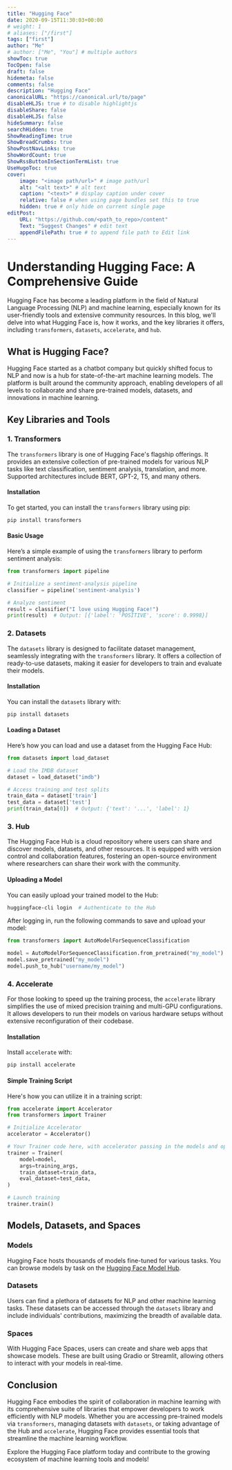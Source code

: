```yaml
---
title: "Hugging Face"
date: 2020-09-15T11:30:03+00:00
# weight: 1
# aliases: ["/first"]
tags: ["first"]
author: "Me"
# author: ["Me", "You"] # multiple authors
showToc: true
TocOpen: false
draft: false
hidemeta: false
comments: false
description: "Hugging Face"
canonicalURL: "https://canonical.url/to/page"
disableHLJS: true # to disable highlightjs
disableShare: false
disableHLJS: false
hideSummary: false
searchHidden: true
ShowReadingTime: true
ShowBreadCrumbs: true
ShowPostNavLinks: true
ShowWordCount: true
ShowRssButtonInSectionTermList: true
UseHugoToc: true
cover:
    image: "<image path/url>" # image path/url
    alt: "<alt text>" # alt text
    caption: "<text>" # display caption under cover
    relative: false # when using page bundles set this to true
    hidden: true # only hide on current single page
editPost:
    URL: "https://github.com/<path_to_repo>/content"
    Text: "Suggest Changes" # edit text
    appendFilePath: true # to append file path to Edit link
---
```

# Understanding Hugging Face: A Comprehensive Guide

Hugging Face has become a leading platform in the field of Natural Language Processing (NLP) and machine learning, especially known for its user-friendly tools and extensive community resources. In this blog, we'll delve into what Hugging Face is, how it works, and the key libraries it offers, including `transformers`, `datasets`, `accelerate`, and `hub`.

## What is Hugging Face?

Hugging Face started as a chatbot company but quickly shifted focus to NLP and now is a hub for state-of-the-art machine learning models. The platform is built around the community approach, enabling developers of all levels to collaborate and share pre-trained models, datasets, and innovations in machine learning.

## Key Libraries and Tools

### 1. Transformers

The `transformers` library is one of Hugging Face's flagship offerings. It provides an extensive collection of pre-trained models for various NLP tasks like text classification, sentiment analysis, translation, and more. Supported architectures include BERT, GPT-2, T5, and many others.

#### Installation

To get started, you can install the `transformers` library using pip:

```bash
pip install transformers
```

#### Basic Usage

Here’s a simple example of using the `transformers` library to perform sentiment analysis:

```python
from transformers import pipeline

# Initialize a sentiment-analysis pipeline
classifier = pipeline('sentiment-analysis')

# Analyze sentiment
result = classifier("I love using Hugging Face!")
print(result)  # Output: [{'label': 'POSITIVE', 'score': 0.9998}]
```

### 2. Datasets

The `datasets` library is designed to facilitate dataset management, seamlessly integrating with the `transformers` library. It offers a collection of ready-to-use datasets, making it easier for developers to train and evaluate their models.

#### Installation

You can install the `datasets` library with:

```bash
pip install datasets
```

#### Loading a Dataset

Here’s how you can load and use a dataset from the Hugging Face Hub:

```python
from datasets import load_dataset

# Load the IMDB dataset
dataset = load_dataset("imdb")

# Access training and test splits
train_data = dataset['train']
test_data = dataset['test']
print(train_data[0])  # Output: {'text': '...', 'label': 1}
```

### 3. Hub

The Hugging Face Hub is a cloud repository where users can share and discover models, datasets, and other resources. It is equipped with version control and collaboration features, fostering an open-source environment where researchers can share their work with the community.

#### Uploading a Model

You can easily upload your trained model to the Hub:

```bash
huggingface-cli login  # Authenticate to the Hub
```

After logging in, run the following commands to save and upload your model:

```python
from transformers import AutoModelForSequenceClassification

model = AutoModelForSequenceClassification.from_pretrained("my_model")
model.save_pretrained("my_model")
model.push_to_hub("username/my_model")
```

### 4. Accelerate

For those looking to speed up the training process, the `accelerate` library simplifies the use of mixed precision training and multi-GPU configurations. It allows developers to run their models on various hardware setups without extensive reconfiguration of their codebase.

#### Installation

Install `accelerate` with:

```bash
pip install accelerate
```

#### Simple Training Script

Here's how you can utilize it in a training script:

```python
from accelerate import Accelerator
from transformers import Trainer

# Initialize Accelerator
accelerator = Accelerator()

# Your Trainer code here, with accelerator passing in the models and optimizers
trainer = Trainer(
    model=model,
    args=training_args,
    train_dataset=train_data,
    eval_dataset=test_data,
)

# Launch training
trainer.train()
```

## Models, Datasets, and Spaces

### Models
Hugging Face hosts thousands of models fine-tuned for various tasks. You can browse models by task on the [Hugging Face Model Hub](https://huggingface.co/models).

### Datasets
Users can find a plethora of datasets for NLP and other machine learning tasks. These datasets can be accessed through the `datasets` library and include individuals' contributions, maximizing the breadth of available data.

### Spaces
With Hugging Face Spaces, users can create and share web apps that showcase models. These are built using Gradio or Streamlit, allowing others to interact with your models in real-time.

## Conclusion

Hugging Face embodies the spirit of collaboration in machine learning with its comprehensive suite of libraries that empower developers to work efficiently with NLP models. Whether you are accessing pre-trained models via `transformers`, managing datasets with `datasets`, or taking advantage of the Hub and `accelerate`, Hugging Face provides essential tools that streamline the machine learning workflow.

Explore the Hugging Face platform today and contribute to the growing ecosystem of machine learning tools and models!